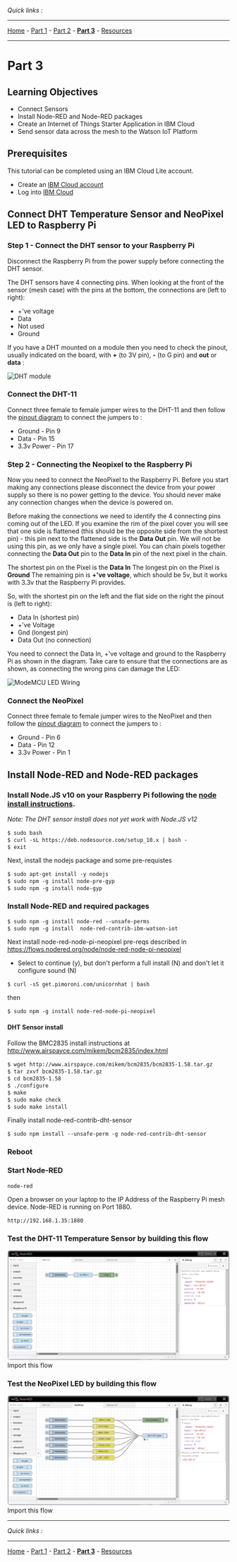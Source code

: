 *Quick links :*
***
[Home](/README.md) - [Part 1](/part1/README.md) - [Part 2](/part2/README.md) - [**Part 3**](/part3/README.md) - [Resources](/additionalResources/README.md)
***

# Part 3

## Learning Objectives

- Connect Sensors
- Install Node-RED and Node-RED packages
- Create an Internet of Things Starter Application in IBM Cloud
- Send sensor data across the mesh to the Watson IoT Platform

## Prerequisites

This tutorial can be completed using an IBM Cloud Lite account.

* Create an [IBM Cloud account](https://cloud.ibm.com/registration)
* Log into [IBM Cloud](https://cloud.ibm.com/login)

## Connect DHT Temperature Sensor and NeoPixel LED to Raspberry Pi

### Step 1 - Connect the DHT sensor to your Raspberry Pi

Disconnect the Raspberry Pi from the power supply before connecting the DHT sensor.

The DHT sensors have 4 connecting pins.  When looking at the front of the sensor (mesh case) with the pins at the bottom, the connections are (left to right):

- +'ve voltage
- Data
- Not used
- Ground

If you have a DHT mounted on a module then you need to check the pinout, usually indicated on the board, with **+** (to 3V pin), **-** (to G pin) and **out** or **data** :

![DHT module](../images/DHT-pins.png)

### Connect the DHT-11

Connect three female to female jumper wires to the DHT-11 and then follow the [pinout diagram](https://pinout.xyz/#) to connect the jumpers to :
* Ground - Pin 9
* Data - Pin 15
* 3.3v Power - Pin 17


### Step 2 - Connecting the Neopixel to the Raspberry Pi

Now you need to connect the NeoPixel to the Raspberry Pi.  Before you start making any connections please disconnect the device from your power supply so there is no power getting to the device.  You should never make any connection changes when the device is powered on.

Before making the connections we need to identify the 4 connecting pins coming out of the LED.  If you examine the rim of the pixel cover you will see that one side is flattened (this should be the opposite side from the shortest pin) - this pin next to the flattened side is the **Data Out** pin.  We will not be using this pin, as we only have a single pixel.  You can chain pixels together connecting the **Data Out** pin to the **Data In** pin of the next pixel in the chain.

The shortest pin on the Pixel is the **Data In**
The longest pin on the Pixel is **Ground**
The remaining pin is **+'ve voltage**, which should be 5v, but it works with 3.3v that the Raspberry Pi provides.

So, with the shortest pin on the left and the flat side on the right the pinout is (left to right):

- Data In (shortest pin)
- +'ve Voltage
- Gnd (longest pin)
- Data Out (no connection)

You need to connect the Data In, +'ve voltage and ground to the Raspberry Pi as shown in the diagram.  Take care to ensure that the connections are as shown, as connecting the wrong pins can damage the LED:

![ModeMCU LED Wiring](../images/NodeMCU_LED_Wiring.jpg)

### Connect the NeoPixel
Connect three female to female jumper wires to the NeoPixel and then follow the [pinout diagram](https://pinout.xyz/#) to connect the jumpers to :
* Ground - Pin 6
* Data - Pin 12
* 3.3v Power - Pin 1

## Install Node-RED and Node-RED packages

### Install Node.JS v10 on your Raspberry Pi following the [node install instructions](https://github.com/nodesource/distributions).
*Note: The DHT sensor install does not yet work with Node.JS v12*
```
$ sudo bash
$ curl -sL https://deb.nodesource.com/setup_10.x | bash -
$ exit
```
Next, install the nodejs package and some pre-requistes
```
$ sudo apt-get install -y nodejs
$ sudo npm -g install node-pre-gyp
$ sudo npm -g install node-gyp
```

### Install Node-RED and required packages
```
$ sudo npm -g install node-red --unsafe-perms
$ sudo npm -g install  node-red-contrib-ibm-watson-iot
```
Next install node-red-node-pi-neopixel pre-reqs
described in https://flows.nodered.org/node/node-red-node-pi-neopixel
* Select to continue (y), but don't perform a full install (N) and don't let it configure sound (N)

```
$ curl -sS get.pimoroni.com/unicornhat | bash
```
then
```
$ sudo npm -g install node-red-node-pi-neopixel
```
#### DHT Sensor install
Follow the BMC2835 install instructions at http://www.airspayce.com/mikem/bcm2835/index.html
```
$ wget http://www.airspayce.com/mikem/bcm2835/bcm2835-1.58.tar.gz
$ tar zxvf bcm2835-1.58.tar.gz
$ cd bcm2835-1.58
$ ./configure
$ make
$ sudo make check
$ sudo make install
```

Finally install node-red-contrib-dht-sensor
```
$ sudo npm install --unsafe-perm -g node-red-contrib-dht-sensor
```
### Reboot

### Start Node-RED
```
node-red
```
Open a browser on your laptop to the IP Address of the Raspberry Pi mesh device. Node-RED is running on Port 1880.
```
http://192.168.1.35:1880
```

### Test the DHT-11 Temperature Sensor by building this flow
![Node-RED DHT11 Flow](/images/Node-RED-DHT11-flow.png)
Import this flow

### Test the NeoPixel LED by building this flow
![Node-RED NeoPixel Flow](/images/Node-RED-NeoPixel-flow.png)
Import this flow

***
*Quick links :*
***
[Home](/README.md) - [Part 1](/part1/README.md) - [Part 2](/part2/README.md) - [**Part 3**](/part3/README.md) - [Resources](/additionalResources/README.md)